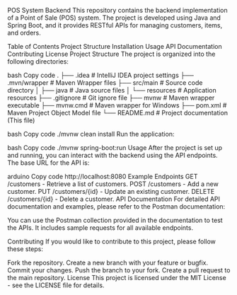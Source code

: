 POS System Backend
This repository contains the backend implementation of a Point of Sale (POS) system. The project is developed using Java and Spring Boot, and it provides RESTful APIs for managing customers, items, and orders.

Table of Contents
Project Structure
Installation
Usage
API Documentation
Contributing
License
Project Structure
The project is organized into the following directories:

bash
Copy code
.
├── .idea                   # IntelliJ IDEA project settings
├── .mvn/wrapper            # Maven Wrapper files
├── src/main                # Source code directory
│   ├── java                # Java source files
│   └── resources           # Application resources
├── .gitignore              # Git ignore file
├── mvnw                    # Maven wrapper executable
├── mvnw.cmd                # Maven wrapper for Windows
├── pom.xml                 # Maven Project Object Model file
└── README.md               # Project documentation (This file)


bash
Copy code
./mvnw clean install
Run the application:

bash
Copy code
./mvnw spring-boot:run
Usage
After the project is set up and running, you can interact with the backend using the API endpoints. The base URL for the API is:

arduino
Copy code
http://localhost:8080
Example Endpoints
GET /customers - Retrieve a list of customers.
POST /customers - Add a new customer.
PUT /customers/{id} - Update an existing customer.
DELETE /customers/{id} - Delete a customer.
API Documentation
For detailed API documentation and examples, please refer to the Postman documentation:


You can use the Postman collection provided in the documentation to test the APIs. It includes sample requests for all available endpoints.

Contributing
If you would like to contribute to this project, please follow these steps:

Fork the repository.
Create a new branch with your feature or bugfix.
Commit your changes.
Push the branch to your fork.
Create a pull request to the main repository.
License
This project is licensed under the MIT License - see the LICENSE file for details.

